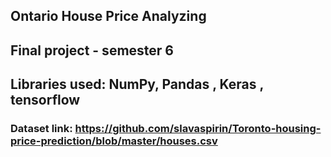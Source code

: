 ## Ontario House Price Analyzing
## Final project - semester 6
## Libraries used: NumPy, Pandas , Keras , tensorflow 
### Dataset link: https://github.com/slavaspirin/Toronto-housing-price-prediction/blob/master/houses.csv

